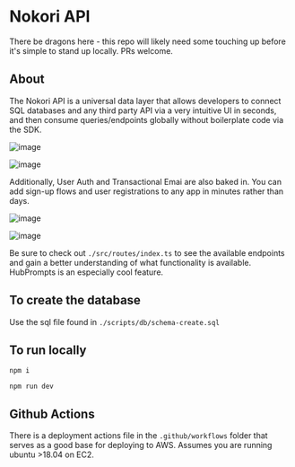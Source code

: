 # Nokori API

There be dragons here - this repo will likely need some touching up before it's simple to stand up locally. PRs welcome.

## About

The Nokori API is a universal data layer that allows developers to connect SQL databases and any third party API via a very intuitive UI in seconds, and then consume queries/endpoints globally without boilerplate code via the SDK.

![image](https://github.com/getnokori/api/assets/1544125/4c3b8d63-d2ab-4857-9f79-5ddabbe69c15)

![image](https://github.com/getnokori/api/assets/1544125/bc4ed21a-020d-41f5-a636-14a5a767dc3c)


Additionally, User Auth and Transactional Emai are also baked in. You can add sign-up flows and user registrations to any app in minutes rather than days.

![image](https://github.com/getnokori/api/assets/1544125/2b5f156e-41f0-46f5-9982-94cb0db45e7b)

![image](https://github.com/getnokori/api/assets/1544125/d5f4cfb1-5f35-4f9d-b4aa-1b72124b459c)

Be sure to check out `./src/routes/index.ts` to see the available endpoints and gain a better understanding of what functionality is available. HubPrompts is an especially cool feature.

## To create the database

Use the sql file found in `./scripts/db/schema-create.sql`

## To run locally

`npm i`

`npm run dev`

## Github Actions

There is a deployment actions file in the `.github/workflows` folder that serves as a good base for deploying to AWS. Assumes you are running ubuntu >18.04 on EC2.
